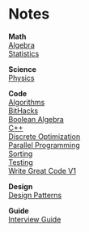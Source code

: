 # Notes

__Math__  
[Algebra](https://github.com/amroibrahim/Notes/blob/master/Algebra.md)  
[Statistics](https://github.com/amroibrahim/Notes/blob/master/Statistics.md)

__Science__  
[Physics](https://github.com/amroibrahim/Notes/blob/master/Physics.md)  
  
__Code__  
[Algorithms](https://github.com/amroibrahim/Notes/blob/master/Algorithms.md)  
[BitHacks](https://github.com/amroibrahim/Notes/blob/master/BitHacks.md)  
[Boolean Algebra](https://github.com/amroibrahim/Notes/blob/master/BooleanAlgebra.md)  
[C++](https://github.com/amroibrahim/Notes/blob/master/CPP.md)  
[Discrete Optimization](https://github.com/amroibrahim/Notes/blob/master/DiscreteOptimization.md)  
[Parallel Programming](https://github.com/amroibrahim/Notes/blob/master/ParallelProgramming.md)  
[Sorting](https://github.com/amroibrahim/Notes/blob/master/Sorting.md)  
[Testing](https://github.com/amroibrahim/Notes/blob/master/Testing.md)  
[Write Great Code V1](https://github.com/amroibrahim/Notes/blob/master/WriteGreatCodeV1.md)  

__Design__  
[Design Patterns](https://github.com/amroibrahim/Notes/blob/master/DesignPatterns.md)  

__Guide__  
[Interview Guide](https://github.com/amroibrahim/Notes/blob/master/InterviewGuide.md)  

